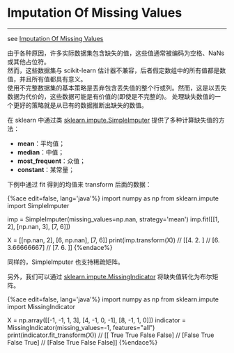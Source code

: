 <!-- toc -->

# Imputation Of Missing Values

---

see [Imputation Of Missing Values](https://scikit-learn.org/stable/modules/impute.html)

由于各种原因，许多实际数据集包含缺失的值，这些值通常被编码为空格、NaNs或其他占位符。   
然而，这些数据集与 scikit-learn 估计器不兼容，后者假定数组中的所有值都是数值，并且所有值都具有意义。   
使用不完整数据集的基本策略是丢弃包含丢失值的整个行或列。然而，这是以丢失数据为代价的，这些数据可能是有价值的(即使是不完整的)。 处理缺失数值的一个更好的策略就是从已有的数据推断出缺失的数值。

在 sklearn 中通过类 [sklearn.impute.SimpleImputer](https://scikit-learn.org/stable/modules/generated/sklearn.impute.SimpleImputer.html) 提供了多种计算缺失值的方法：

- **mean**：平均值；
- **median**：中值；
- **most_frequent**：众值；
- **constant**：某常量；

下例中通过 fit 得到的均值来 transform 后面的数据：

{%ace edit=false, lang='java'%}
import numpy as np
from sklearn.impute import SimpleImputer

imp = SimpleImputer(missing_values=np.nan, strategy='mean')
imp.fit([[1, 2], [np.nan, 3], [7, 6]])

X = [[np.nan, 2], [6, np.nan], [7, 6]]
print(imp.transform(X))
// [[4.         2.        ]
//  [6.         3.66666667]
//  [7.         6.        ]]
{%endace%}

同样的，SimpleImputer 也支持稀疏矩阵。

另外，我们可以通过 [sklearn.impute.MissingIndicator](https://scikit-learn.org/stable/modules/generated/sklearn.impute.MissingIndicator.html) 将缺失值转化为布尔矩阵。

{%ace edit=false, lang='java'%}
import numpy as np
from sklearn.impute import MissingIndicator

X = np.array([[-1, -1, 1, 3],
              [4, -1, 0, -1],
              [8, -1, 1, 0]])
indicator = MissingIndicator(missing_values=-1, features="all")
print(indicator.fit_transform(X))
// [[ True  True False False]
//  [False  True False  True]
//  [False  True False False]]
{%endace%}
